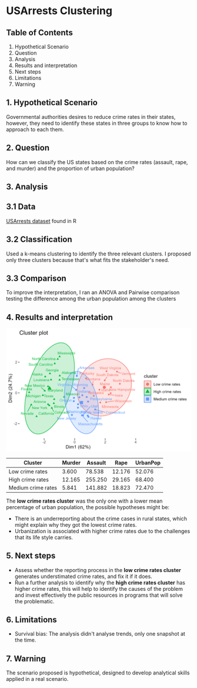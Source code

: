 # USArrests Clustering

## Table of Contents
1. Hypothetical Scenario
2. Question
3. Analysis
4. Results and interpretation
5. Next steps
6. Limitations
7. Warning 

## 1. Hypothetical Scenario
Governmental authorities desires to reduce crime rates in their states, however, they need to identify these states in three groups to know how to approach to each them. 

## 2. Question
How can we classify the US states based on the crime rates (assault, rape, and murder) and the proportion of urban population?

## 3. Analysis
## 3.1 Data
[USArrests dataset](https://www.rdocumentation.org/packages/datasets/versions/3.6.2/topics/USArrests) found in R
## 3.2 Classification
Used a k-means clustering to identify the three relevant clusters. I proposed only three clusters because that's what fits the stakeholder's need.
## 3.3 Comparison
To improve the interpretation, I ran an ANOVA and Pairwise comparison testing the difference among the urban population among the clusters

## 4. Results and interpretation
![](clusters.png)

| Cluster            | Murder   | Assault  | Rape    | UrbanPop |
| ------------------| --------| ---------|---------|----------|
| Low crime rates    | 3.600   | 78.538   | 12.176  | 52.076   |
| High crime rates   | 12.165  | 255.250  | 29.165  | 68.400   |
| Medium crime rates | 5.841   | 141.882  | 18.823  | 72.470   |


The **low crime rates cluster** was the only one with a lower mean percentage of urban population, the possible hypotheses might be: 
- There is an underreporting about the crime cases in rural states, which might explain why they got the lowest crime rates.
- Urbanization is associated with higher crime rates due to the challenges that its life style carries.

## 5. Next steps
- Assess whether the reporting process in the **low crime rates cluster** generates understimated crime rates, and fix it if it does.
- Run a further analysis to identify why the **high crime rates cluster** has higher crime rates, this will help to identify the causes of the problem and invest effectively the public resources in programs that will solve the problematic.

## 6. Limitations
- Survival bias: The analysis didn't analyse trends, only one snapshot at the time.

## 7. Warning
The scenario proposed is hypothetical, designed to develop analytical skills applied in a real scenario.
